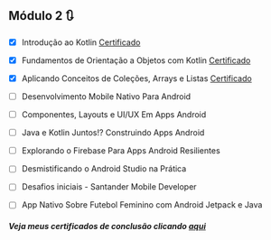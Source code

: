 ## Módulo 2 :arrows_clockwise:

- [x] Introdução ao Kotlin [Certificado](https://github.com/thauamoreira/Estudos/blob/main/Modulo%202/Certificados/Introdu%C3%A7%C3%A3o%20ao%20Kotlin.pdf)

- [x] Fundamentos de Orientação a Objetos com Kotlin [Certificado](https://github.com/thauamoreira/Estudos/blob/main/Modulo%202/Certificados/Fundamentos%20de%20Orienta%C3%A7%C3%A3o%20a%20Objetos%20com%20Kotlin.pdf)

- [x] Aplicando Conceitos de Coleções, Arrays e Listas [Certificado](https://github.com/thauamoreira/Estudos/blob/main/Modulo%202/Certificados/Aplicando%20Conceitos%20de%20Cole%C3%A7%C3%B5es%20Arrays%20e%20Listas.pdf)

- [ ] Desenvolvimento Mobile Nativo Para Android

- [ ] Componentes, Layouts e UI/UX Em Apps Android

- [ ] Java e Kotlin Juntos!? Construindo Apps Android

- [ ] Explorando o Firebase Para Apps Android Resilientes

- [ ] Desmistificando o Android Studio na Prática

- [ ] Desafios iniciais - Santander Mobile Developer

- [ ] App Nativo Sobre Futebol Feminino com Android Jetpack e Java

  

##### Veja meus certificados de conclusão clicando [aqui](https://github.com/thauamoreira/Estudos/tree/main/Modulo%202/Certificados)